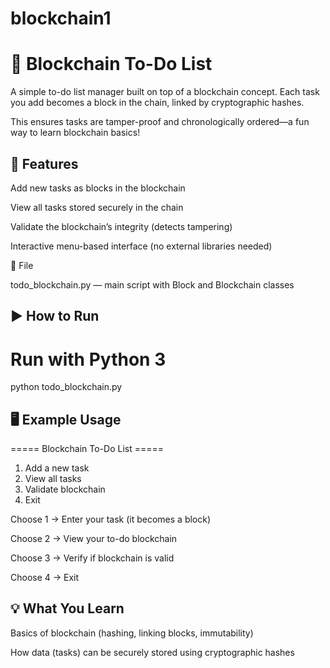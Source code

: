 # blockchain1

# 📝 Blockchain To-Do List

A simple to-do list manager built on top of a blockchain concept.
Each task you add becomes a block in the chain, linked by cryptographic hashes.

This ensures tasks are tamper-proof and chronologically ordered—a fun way to learn blockchain basics!

## 🚀 Features

Add new tasks as blocks in the blockchain

View all tasks stored securely in the chain

Validate the blockchain’s integrity (detects tampering)

Interactive menu-based interface (no external libraries needed)

📂 File

todo_blockchain.py — main script with Block and Blockchain classes

## ▶️ How to Run
# Run with Python 3
python todo_blockchain.py

## 🖥️ Example Usage
===== Blockchain To-Do List =====
1. Add a new task
2. View all tasks
3. Validate blockchain
4. Exit


Choose 1 → Enter your task (it becomes a block)

Choose 2 → View your to-do blockchain

Choose 3 → Verify if blockchain is valid

Choose 4 → Exit

## 💡 What You Learn

Basics of blockchain (hashing, linking blocks, immutability)

How data (tasks) can be securely stored using cryptographic hashes
